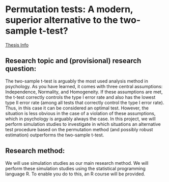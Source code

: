 # Permutation tests: A modern, superior alternative to the two-sample t-test?

[Thesis Info](https://blackboard.leidenuniv.nl/bbcswebdav/pid-4555630-dt-content-rid-6270958_1/courses/6463PS010-PSY-1819FSW/English-taught%20projects.pdf)

## Research topic and (provisional) research question:
The two-sample t-test is arguably the most used analysis method in psychology. As you have learned, it
comes with three central assumptions: Independence, Normality, and Homogeneity. If these
assumptions are met, the t-test correctly controls the type I error rate and also has the lowest type II
error rate (among all tests that correctly control the type I error rate). Thus, in this case it can be
considered an optimal test. However, the situation is less obvious in the case of a violation of these
assumptions, which in psychology is arguably always the case. In this project, we will perform simulation
studies to investigate in which situations an alternative test procedure based on the permutation
method (and possibly robust estimation) outperforms the two-sample t-test.

## Research method:
We will use simulation studies as our main research method. We will perform these simulation studies
using the statistical programming language R. To enable you do to this, an R course will be provided.
